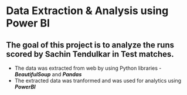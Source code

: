 # Data Extraction & Analysis using Power BI

## The goal of this project is to analyze the runs scored by Sachin Tendulkar in Test matches.
  * The data was extracted from web by using Python libraries - **_BeautifulSoup_** and _**Pandas**_
  * The extracted data was tranformed and was used for analytics using **_PowerBI_**
